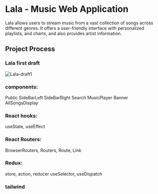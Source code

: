 # Lala - Music Web Application

Lala allows users to stream music from a vast collection of songs across different genres. It offers a user-friendly interface with personalized playlists, and charts, and also provides artist information.

## Project Process

### Lala first draft
![Lala-draft1](https://github.com/CamB102/zing-box-react-project/assets/120146979/f8a66aad-09ee-4007-ad9d-7f8d62fe5286)

### components: 
Public
SideBarLeft
SideBarRight
Search
MusicPlayer
Banner
AllSongsDisplay

### React hooks:
useState, useEffect

### React Routers:
BrowserRouters, Routers, Route, Link

### Redux:
store, action, reducer
useSelector, useDispatch

### tailwind


